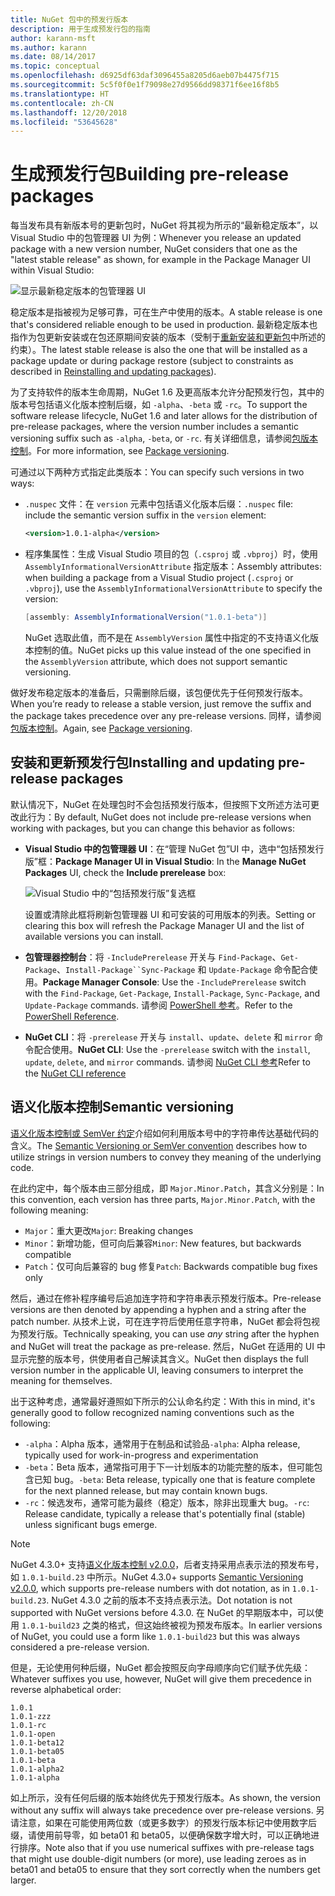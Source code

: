 ```yaml
---
title: NuGet 包中的预发行版本
description: 用于生成预发行包的指南
author: karann-msft
ms.author: karann
ms.date: 08/14/2017
ms.topic: conceptual
ms.openlocfilehash: d6925df63daf3096455a8205d6aeb07b4475f715
ms.sourcegitcommit: 5c5f0f0e1f79098e27d9566dd98371f6ee16f8b5
ms.translationtype: HT
ms.contentlocale: zh-CN
ms.lasthandoff: 12/20/2018
ms.locfileid: "53645628"
---
```

# <a name="building-pre-release-packages"></a><span data-ttu-id="7f318-103">生成预发行包</span><span class="sxs-lookup"><span data-stu-id="7f318-103">Building pre-release packages</span></span>

<span data-ttu-id="7f318-104">每当发布具有新版本号的更新包时，NuGet 将其视为所示的“最新稳定版本”，以 Visual Studio 中的包管理器 UI 为例：</span><span class="sxs-lookup"><span data-stu-id="7f318-104">Whenever you release an updated package with a new version number, NuGet considers that one as the "latest stable release" as shown, for example in the Package Manager UI within Visual Studio:</span></span>

![显示最新稳定版本的包管理器 UI](media/Prerelease_01-LatestStable.png)

<span data-ttu-id="7f318-106">稳定版本是指被视为足够可靠，可在生产中使用的版本。</span><span class="sxs-lookup"><span data-stu-id="7f318-106">A stable release is one that's considered reliable enough to be used in production.</span></span> <span data-ttu-id="7f318-107">最新稳定版本也指作为包更新安装或在包还原期间安装的版本（受制于[重新安装和更新包](../consume-packages/reinstalling-and-updating-packages.md)中所述的约束）。</span><span class="sxs-lookup"><span data-stu-id="7f318-107">The latest stable release is also the one that will be installed as a package update or during package restore (subject to constraints as described in [Reinstalling and updating packages](../consume-packages/reinstalling-and-updating-packages.md)).</span></span>

<span data-ttu-id="7f318-108">为了支持软件的版本生命周期，NuGet 1.6 及更高版本允许分配预发行包，其中的版本号包括语义化版本控制后缀，如 `-alpha`、`-beta` 或 `-rc`。</span><span class="sxs-lookup"><span data-stu-id="7f318-108">To support the software release lifecycle, NuGet 1.6 and later allows for the distribution of pre-release packages, where the version number includes a semantic versioning suffix such as `-alpha`, `-beta`, or `-rc`.</span></span> <span data-ttu-id="7f318-109">有关详细信息，请参阅[包版本控制](../reference/package-versioning.md#pre-release-versions)。</span><span class="sxs-lookup"><span data-stu-id="7f318-109">For more information, see [Package versioning](../reference/package-versioning.md#pre-release-versions).</span></span>

<span data-ttu-id="7f318-110">可通过以下两种方式指定此类版本：</span><span class="sxs-lookup"><span data-stu-id="7f318-110">You can specify such versions in two ways:</span></span>

- <span data-ttu-id="7f318-111">`.nuspec` 文件：在 `version` 元素中包括语义化版本后缀：</span><span class="sxs-lookup"><span data-stu-id="7f318-111">`.nuspec` file: include the semantic version suffix in the `version` element:</span></span>

    ```xml
    <version>1.0.1-alpha</version>
    ```

- <span data-ttu-id="7f318-112">程序集属性：生成 Visual Studio 项目的包（`.csproj` 或 `.vbproj`）时，使用 `AssemblyInformationalVersionAttribute` 指定版本：</span><span class="sxs-lookup"><span data-stu-id="7f318-112">Assembly attributes: when building a package from a Visual Studio project (`.csproj` or `.vbproj`), use the `AssemblyInformationalVersionAttribute` to specify the version:</span></span>

    ```cs
    [assembly: AssemblyInformationalVersion("1.0.1-beta")]
    ```

    <span data-ttu-id="7f318-113">NuGet 选取此值，而不是在 `AssemblyVersion` 属性中指定的不支持语义化版本控制的值。</span><span class="sxs-lookup"><span data-stu-id="7f318-113">NuGet picks up this value instead of the one specified in the `AssemblyVersion` attribute, which does not support semantic versioning.</span></span>

<span data-ttu-id="7f318-114">做好发布稳定版本的准备后，只需删除后缀，该包便优先于任何预发行版本。</span><span class="sxs-lookup"><span data-stu-id="7f318-114">When you’re ready to release a stable version, just remove the suffix and the package takes precedence over any pre-release versions.</span></span> <span data-ttu-id="7f318-115">同样，请参阅[包版本控制](../reference/package-versioning.md#pre-release-versions)。</span><span class="sxs-lookup"><span data-stu-id="7f318-115">Again, see [Package versioning](../reference/package-versioning.md#pre-release-versions).</span></span>

## <a name="installing-and-updating-pre-release-packages"></a><span data-ttu-id="7f318-116">安装和更新预发行包</span><span class="sxs-lookup"><span data-stu-id="7f318-116">Installing and updating pre-release packages</span></span>

<span data-ttu-id="7f318-117">默认情况下，NuGet 在处理包时不会包括预发行版本，但按照下文所述方法可更改此行为：</span><span class="sxs-lookup"><span data-stu-id="7f318-117">By default, NuGet does not include pre-release versions when working with packages, but you can change this behavior as follows:</span></span>

- <span data-ttu-id="7f318-118">**Visual Studio 中的包管理器 UI**：在“管理 NuGet 包”UI 中，选中“包括预发行版”框：</span><span class="sxs-lookup"><span data-stu-id="7f318-118">**Package Manager UI in Visual Studio**: In the **Manage NuGet Packages** UI, check the **Include prerelease** box:</span></span>

    ![Visual Studio 中的“包括预发行版”复选框](media/Prerelease_02-CheckPrerelease.png)

    <span data-ttu-id="7f318-120">设置或清除此框将刷新包管理器 UI 和可安装的可用版本的列表。</span><span class="sxs-lookup"><span data-stu-id="7f318-120">Setting or clearing this box will refresh the Package Manager UI and the list of available versions you can install.</span></span>

- <span data-ttu-id="7f318-121">**包管理器控制台**：将 `-IncludePrerelease` 开关与 `Find-Package`、`Get-Package`、`Install-Package``Sync-Package` 和 `Update-Package` 命令配合使用。</span><span class="sxs-lookup"><span data-stu-id="7f318-121">**Package Manager Console**: Use the `-IncludePrerelease` switch with the `Find-Package`, `Get-Package`, `Install-Package`, `Sync-Package`, and `Update-Package` commands.</span></span> <span data-ttu-id="7f318-122">请参阅 [PowerShell 参考](../tools/powershell-reference.md)。</span><span class="sxs-lookup"><span data-stu-id="7f318-122">Refer to the [PowerShell Reference](../tools/powershell-reference.md).</span></span>

- <span data-ttu-id="7f318-123">**NuGet CLI**：将 `-prerelease` 开关与 `install`、`update`、`delete` 和 `mirror` 命令配合使用。</span><span class="sxs-lookup"><span data-stu-id="7f318-123">**NuGet CLI**: Use the `-prerelease` switch with the `install`, `update`, `delete`, and `mirror` commands.</span></span> <span data-ttu-id="7f318-124">请参阅 [NuGet CLI 参考](../tools/nuget-exe-cli-reference.md)</span><span class="sxs-lookup"><span data-stu-id="7f318-124">Refer to the [NuGet CLI reference](../tools/nuget-exe-cli-reference.md)</span></span>

## <a name="semantic-versioning"></a><span data-ttu-id="7f318-125">语义化版本控制</span><span class="sxs-lookup"><span data-stu-id="7f318-125">Semantic versioning</span></span>

<span data-ttu-id="7f318-126">[语义化版本控制或 SemVer 约定](http://semver.org/spec/v1.0.0.html)介绍如何利用版本号中的字符串传达基础代码的含义。</span><span class="sxs-lookup"><span data-stu-id="7f318-126">The [Semantic Versioning or SemVer convention](http://semver.org/spec/v1.0.0.html) describes how to utilize strings in version numbers to convey they meaning of the underlying code.</span></span>

<span data-ttu-id="7f318-127">在此约定中，每个版本由三部分组成，即 `Major.Minor.Patch`，其含义分别是：</span><span class="sxs-lookup"><span data-stu-id="7f318-127">In this convention, each version has three parts, `Major.Minor.Patch`, with the following meaning:</span></span>

- <span data-ttu-id="7f318-128">`Major`：重大更改</span><span class="sxs-lookup"><span data-stu-id="7f318-128">`Major`: Breaking changes</span></span>
- <span data-ttu-id="7f318-129">`Minor`：新增功能，但可向后兼容</span><span class="sxs-lookup"><span data-stu-id="7f318-129">`Minor`: New features, but backwards compatible</span></span>
- <span data-ttu-id="7f318-130">`Patch`：仅可向后兼容的 bug 修复</span><span class="sxs-lookup"><span data-stu-id="7f318-130">`Patch`: Backwards compatible bug fixes only</span></span>

<span data-ttu-id="7f318-131">然后，通过在修补程序编号后追加连字符和字符串表示预发行版本。</span><span class="sxs-lookup"><span data-stu-id="7f318-131">Pre-release versions are then denoted by appending a hyphen and a string after the patch number.</span></span> <span data-ttu-id="7f318-132">从技术上说，可在连字符后使用任意字符串，NuGet 都会将包视为预发行版。</span><span class="sxs-lookup"><span data-stu-id="7f318-132">Technically speaking, you can use *any* string after the hyphen and NuGet will treat the package as pre-release.</span></span> <span data-ttu-id="7f318-133">然后，NuGet 在适用的 UI 中显示完整的版本号，供使用者自己解读其含义。</span><span class="sxs-lookup"><span data-stu-id="7f318-133">NuGet then displays the full version number in the applicable UI, leaving consumers to interpret the meaning for themselves.</span></span>

<span data-ttu-id="7f318-134">出于这种考虑，通常最好遵照如下所示的公认命名约定：</span><span class="sxs-lookup"><span data-stu-id="7f318-134">With this in mind, it's generally good to follow recognized naming conventions such as the following:</span></span>

- <span data-ttu-id="7f318-135">`-alpha`：Alpha 版本，通常用于在制品和试验品</span><span class="sxs-lookup"><span data-stu-id="7f318-135">`-alpha`: Alpha release, typically used for work-in-progress and experimentation</span></span>
- <span data-ttu-id="7f318-136">`-beta`：Beta 版本，通常指可用于下一计划版本的功能完整的版本，但可能包含已知 bug。</span><span class="sxs-lookup"><span data-stu-id="7f318-136">`-beta`: Beta release, typically one that is feature complete for the next planned release, but may contain known bugs.</span></span>
- <span data-ttu-id="7f318-137">`-rc`：候选发布，通常可能为最终（稳定）版本，除非出现重大 bug。</span><span class="sxs-lookup"><span data-stu-id="7f318-137">`-rc`: Release candidate, typically a release that's potentially final (stable) unless significant bugs emerge.</span></span>

> [!Note]
> <span data-ttu-id="7f318-138">NuGet 4.3.0+ 支持[语义化版本控制 v2.0.0](http://semver.org/spec/v2.0.0.html)，后者支持采用点表示法的预发布号，如 `1.0.1-build.23` 中所示。</span><span class="sxs-lookup"><span data-stu-id="7f318-138">NuGet 4.3.0+ supports [Semantic Versioning v2.0.0](http://semver.org/spec/v2.0.0.html), which supports pre-release numbers with dot notation, as in `1.0.1-build.23`.</span></span> <span data-ttu-id="7f318-139">NuGet 4.3.0 之前的版本不支持点表示法。</span><span class="sxs-lookup"><span data-stu-id="7f318-139">Dot notation is not supported with NuGet versions before 4.3.0.</span></span> <span data-ttu-id="7f318-140">在 NuGet 的早期版本中，可以使用 `1.0.1-build23` 之类的格式，但这始终被视为预发布版本。</span><span class="sxs-lookup"><span data-stu-id="7f318-140">In earlier versions of NuGet, you could use a form like `1.0.1-build23` but this was always considered a pre-release version.</span></span>

<span data-ttu-id="7f318-141">但是，无论使用何种后缀，NuGet 都会按照反向字母顺序向它们赋予优先级：</span><span class="sxs-lookup"><span data-stu-id="7f318-141">Whatever suffixes you use, however, NuGet will give them precedence in reverse alphabetical order:</span></span>

    1.0.1
    1.0.1-zzz
    1.0.1-rc
    1.0.1-open
    1.0.1-beta12
    1.0.1-beta05
    1.0.1-beta
    1.0.1-alpha2
    1.0.1-alpha

<span data-ttu-id="7f318-142">如上所示，没有任何后缀的版本始终优先于预发行版本。</span><span class="sxs-lookup"><span data-stu-id="7f318-142">As shown, the version without any suffix will always take precedence over pre-release versions.</span></span> <span data-ttu-id="7f318-143">另请注意，如果在可能使用两位数（或更多数字）的预发行版本标记中使用数字后缀，请使用前导零，如 beta01 和 beta05，以便确保数字增大时，可以正确地进行排序。</span><span class="sxs-lookup"><span data-stu-id="7f318-143">Note also that if you use numerical suffixes with pre-release tags that might use double-digit numbers (or more), use leading zeroes as in beta01 and beta05 to ensure that they sort correctly when the numbers get larger.</span></span>

